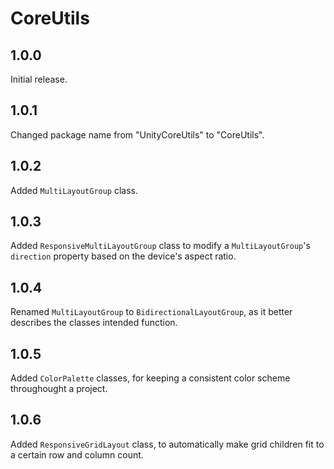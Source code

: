 # CoreUtils

## 1.0.0

Initial release.

## 1.0.1

Changed package name from "UnityCoreUtils" to "CoreUtils".

## 1.0.2

Added `MultiLayoutGroup` class.

## 1.0.3

Added `ResponsiveMultiLayoutGroup` class to modify a `MultiLayoutGroup`'s `direction` property based on the device's aspect ratio.

## 1.0.4

Renamed `MultiLayoutGroup` to `BidirectionalLayoutGroup`, as it better describes the classes intended function.

## 1.0.5

Added `ColorPalette` classes, for keeping a consistent color scheme throughought a project.

## 1.0.6

Added `ResponsiveGridLayout` class, to automatically make grid children fit to a certain row and column count.